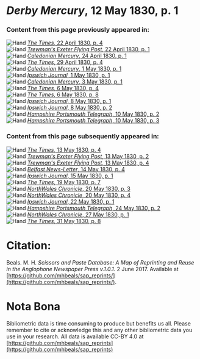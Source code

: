 # *Derby Mercury*, 12 May 1830, p. 1  
  
### Content from this page previously appeared in:  
![Hand](http://scissorsandpaste.net/wp-content/uploads/2017/06/smallhandpointer.png) [*The Times*, 22 April 1830, p. 4](https://mhbeals.github.io/sap_html/The-Times/The-Times-22-April-1830-p-4)  
![Hand](http://scissorsandpaste.net/wp-content/uploads/2017/06/smallhandpointer.png) [*Trewman's Exeter Flying Post*, 22 April 1830, p. 1](https://mhbeals.github.io/sap_html/Trewman's-Exeter-Flying-Post/Trewman's-Exeter-Flying-Post-22-April-1830-p-1)  
![Hand](http://scissorsandpaste.net/wp-content/uploads/2017/06/smallhandpointer.png) [*Caledonian Mercury*, 24 April 1830, p. 1](https://mhbeals.github.io/sap_html/Caledonian-Mercury/Caledonian-Mercury-24-April-1830-p-1)  
![Hand](http://scissorsandpaste.net/wp-content/uploads/2017/06/smallhandpointer.png) [*The Times*, 29 April 1830, p. 4](https://mhbeals.github.io/sap_html/The-Times/The-Times-29-April-1830-p-4)  
![Hand](http://scissorsandpaste.net/wp-content/uploads/2017/06/smallhandpointer.png) [*Caledonian Mercury*, 1 May 1830, p. 1](https://mhbeals.github.io/sap_html/Caledonian-Mercury/Caledonian-Mercury-1-May-1830-p-1)  
![Hand](http://scissorsandpaste.net/wp-content/uploads/2017/06/smallhandpointer.png) [*Ipswich Journal*, 1 May 1830, p. 1](https://mhbeals.github.io/sap_html/Ipswich-Journal/Ipswich-Journal-1-May-1830-p-1)  
![Hand](http://scissorsandpaste.net/wp-content/uploads/2017/06/smallhandpointer.png) [*Caledonian Mercury*, 3 May 1830, p. 1](https://mhbeals.github.io/sap_html/Caledonian-Mercury/Caledonian-Mercury-3-May-1830-p-1)  
![Hand](http://scissorsandpaste.net/wp-content/uploads/2017/06/smallhandpointer.png) [*The Times*, 6 May 1830, p. 4](https://mhbeals.github.io/sap_html/The-Times/The-Times-6-May-1830-p-4)  
![Hand](http://scissorsandpaste.net/wp-content/uploads/2017/06/smallhandpointer.png) [*The Times*, 6 May 1830, p. 8](https://mhbeals.github.io/sap_html/The-Times/The-Times-6-May-1830-p-8)  
![Hand](http://scissorsandpaste.net/wp-content/uploads/2017/06/smallhandpointer.png) [*Ipswich Journal*, 8 May 1830, p. 1](https://mhbeals.github.io/sap_html/Ipswich-Journal/Ipswich-Journal-8-May-1830-p-1)  
![Hand](http://scissorsandpaste.net/wp-content/uploads/2017/06/smallhandpointer.png) [*Ipswich Journal*, 8 May 1830, p. 2](https://mhbeals.github.io/sap_html/Ipswich-Journal/Ipswich-Journal-8-May-1830-p-2)  
![Hand](http://scissorsandpaste.net/wp-content/uploads/2017/06/smallhandpointer.png) [*Hampshire Portsmouth Telegraph*, 10 May 1830, p. 2](https://mhbeals.github.io/sap_html/Hampshire-Portsmouth-Telegraph/Hampshire-Portsmouth-Telegraph-10-May-1830-p-2)  
![Hand](http://scissorsandpaste.net/wp-content/uploads/2017/06/smallhandpointer.png) [*Hampshire Portsmouth Telegraph*, 10 May 1830, p. 3](https://mhbeals.github.io/sap_html/Hampshire-Portsmouth-Telegraph/Hampshire-Portsmouth-Telegraph-10-May-1830-p-3)  
  
### Content from this page subsequently appeared in:  
![Hand](http://scissorsandpaste.net/wp-content/uploads/2017/06/smallhandpointer.png) [*The Times*, 13 May 1830, p. 4](https://mhbeals.github.io/sap_html/The-Times/The-Times-13-May-1830-p-4)  
![Hand](http://scissorsandpaste.net/wp-content/uploads/2017/06/smallhandpointer.png) [*Trewman's Exeter Flying Post*, 13 May 1830, p. 2](https://mhbeals.github.io/sap_html/Trewman's-Exeter-Flying-Post/Trewman's-Exeter-Flying-Post-13-May-1830-p-2)  
![Hand](http://scissorsandpaste.net/wp-content/uploads/2017/06/smallhandpointer.png) [*Trewman's Exeter Flying Post*, 13 May 1830, p. 4](https://mhbeals.github.io/sap_html/Trewman's-Exeter-Flying-Post/Trewman's-Exeter-Flying-Post-13-May-1830-p-4)  
![Hand](http://scissorsandpaste.net/wp-content/uploads/2017/06/smallhandpointer.png) [*Belfast News-Letter*, 14 May 1830, p. 4](https://mhbeals.github.io/sap_html/Belfast-News-Letter/Belfast-News-Letter-14-May-1830-p-4)  
![Hand](http://scissorsandpaste.net/wp-content/uploads/2017/06/smallhandpointer.png) [*Ipswich Journal*, 15 May 1830, p. 1](https://mhbeals.github.io/sap_html/Ipswich-Journal/Ipswich-Journal-15-May-1830-p-1)  
![Hand](http://scissorsandpaste.net/wp-content/uploads/2017/06/smallhandpointer.png) [*The Times*, 19 May 1830, p. 7](https://mhbeals.github.io/sap_html/The-Times/The-Times-19-May-1830-p-7)  
![Hand](http://scissorsandpaste.net/wp-content/uploads/2017/06/smallhandpointer.png) [*NorthWales Chronicle*, 20 May 1830, p. 3](https://mhbeals.github.io/sap_html/NorthWales-Chronicle/NorthWales-Chronicle-20-May-1830-p-3)  
![Hand](http://scissorsandpaste.net/wp-content/uploads/2017/06/smallhandpointer.png) [*NorthWales Chronicle*, 20 May 1830, p. 4](https://mhbeals.github.io/sap_html/NorthWales-Chronicle/NorthWales-Chronicle-20-May-1830-p-4)  
![Hand](http://scissorsandpaste.net/wp-content/uploads/2017/06/smallhandpointer.png) [*Ipswich Journal*, 22 May 1830, p. 1](https://mhbeals.github.io/sap_html/Ipswich-Journal/Ipswich-Journal-22-May-1830-p-1)  
![Hand](http://scissorsandpaste.net/wp-content/uploads/2017/06/smallhandpointer.png) [*Hampshire Portsmouth Telegraph*, 24 May 1830, p. 2](https://mhbeals.github.io/sap_html/Hampshire-Portsmouth-Telegraph/Hampshire-Portsmouth-Telegraph-24-May-1830-p-2)  
![Hand](http://scissorsandpaste.net/wp-content/uploads/2017/06/smallhandpointer.png) [*NorthWales Chronicle*, 27 May 1830, p. 1](https://mhbeals.github.io/sap_html/NorthWales-Chronicle/NorthWales-Chronicle-27-May-1830-p-1)  
![Hand](http://scissorsandpaste.net/wp-content/uploads/2017/06/smallhandpointer.png) [*The Times*, 31 May 1830, p. 8](https://mhbeals.github.io/sap_html/The-Times/The-Times-31-May-1830-p-8)  


# Citation: 

Beals. M. H. *Scissors and Paste Database: A Map of Reprinting and Reuse in the Anglophone Newspaper Press v.1.0.1.* 2 June 2017. Available at [https://github.com/mhbeals/sap_reprints/](https://github.com/mhbeals/sap_reprints/). 

# Nota Bona

Bibliometric data is time consuming to produce but benefits us all. Please remember to cite or acknowledge this and any other bibliometric data you use in your research. All data is available CC-BY 4.0 at [https://github.com/mhbeals/sap_reprints](https://github.com/mhbeals/sap_reprints)